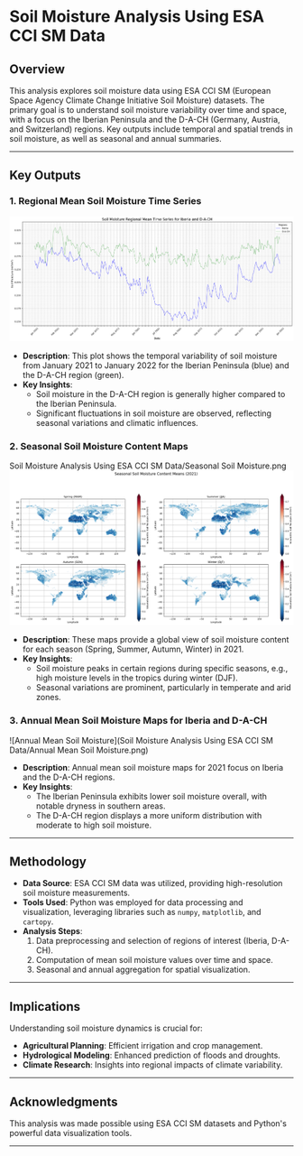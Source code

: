 # Soil Moisture Analysis Using ESA CCI SM Data

## Overview
This analysis explores soil moisture data using ESA CCI SM (European Space Agency Climate Change Initiative Soil Moisture) datasets. The primary goal is to understand soil moisture variability over time and space, with a focus on the Iberian Peninsula and the D-A-CH (Germany, Austria, and Switzerland) regions. Key outputs include temporal and spatial trends in soil moisture, as well as seasonal and annual summaries.

---

## Key Outputs

### 1. Regional Mean Soil Moisture Time Series

![Annual Mean Soil Moisture Time Series](https://github.com/khizerzakir/Spatial-Analysis/blob/ad7ce5260f206bb4cf84be4af9697b91f7504f52/Soil%20Moisture%20Analysis%20Using%20ESA%20CCI%20SM%20Data/Annual%20Mean%20Soil%20Moisture%20Time%20Series.png)
- **Description**: This plot shows the temporal variability of soil moisture from January 2021 to January 2022 for the Iberian Peninsula (blue) and the D-A-CH region (green).
- **Key Insights**:
  - Soil moisture in the D-A-CH region is generally higher compared to the Iberian Peninsula.
  - Significant fluctuations in soil moisture are observed, reflecting seasonal variations and climatic influences.

### 2. Seasonal Soil Moisture Content Maps
Soil Moisture Analysis Using ESA CCI SM Data/Seasonal Soil Moisture.png
![Seasonal Soil Moisture](https://github.com/khizerzakir/Spatial-Analysis/blob/a985b2199419af2993b68179f51fa4f4767bd26a/Soil%20Moisture%20Analysis%20Using%20ESA%20CCI%20SM%20Data/Seasonal%20Soil%20Moisture.png)
- **Description**: These maps provide a global view of soil moisture content for each season (Spring, Summer, Autumn, Winter) in 2021.
- **Key Insights**:
  - Soil moisture peaks in certain regions during specific seasons, e.g., high moisture levels in the tropics during winter (DJF).
  - Seasonal variations are prominent, particularly in temperate and arid zones.

### 3. Annual Mean Soil Moisture Maps for Iberia and D-A-CH
![Annual Mean Soil Moisture](Soil Moisture Analysis Using ESA CCI SM Data/Annual Mean Soil Moisture.png)
- **Description**: Annual mean soil moisture maps for 2021 focus on Iberia and the D-A-CH regions.
- **Key Insights**:
  - The Iberian Peninsula exhibits lower soil moisture overall, with notable dryness in southern areas.
  - The D-A-CH region displays a more uniform distribution with moderate to high soil moisture.

---

## Methodology
- **Data Source**: ESA CCI SM data was utilized, providing high-resolution soil moisture measurements.
- **Tools Used**: Python was employed for data processing and visualization, leveraging libraries such as `numpy`, `matplotlib`, and `cartopy`.
- **Analysis Steps**:
  1. Data preprocessing and selection of regions of interest (Iberia, D-A-CH).
  2. Computation of mean soil moisture values over time and space.
  3. Seasonal and annual aggregation for spatial visualization.

---

## Implications
Understanding soil moisture dynamics is crucial for:
- **Agricultural Planning**: Efficient irrigation and crop management.
- **Hydrological Modeling**: Enhanced prediction of floods and droughts.
- **Climate Research**: Insights into regional impacts of climate variability.

---

## Acknowledgments
This analysis was made possible using ESA CCI SM datasets and Python's powerful data visualization tools.

---

